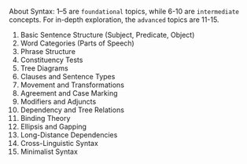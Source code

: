 About Syntax: 1–5 are `foundational` topics, while 6-10 are `intermediate` concepts. For in-depth exploration, the `advanced` topics are 11-15.

1. Basic Sentence Structure (Subject, Predicate, Object)  
2. Word Categories (Parts of Speech)  
3. Phrase Structure  
4. Constituency Tests  
5. Tree Diagrams  
6. Clauses and Sentence Types  
7. Movement and Transformations  
8. Agreement and Case Marking  
9. Modifiers and Adjuncts  
10. Dependency and Tree Relations  
11. Binding Theory  
12. Ellipsis and Gapping  
13. Long-Distance Dependencies  
14. Cross-Linguistic Syntax  
15. Minimalist Syntax 

